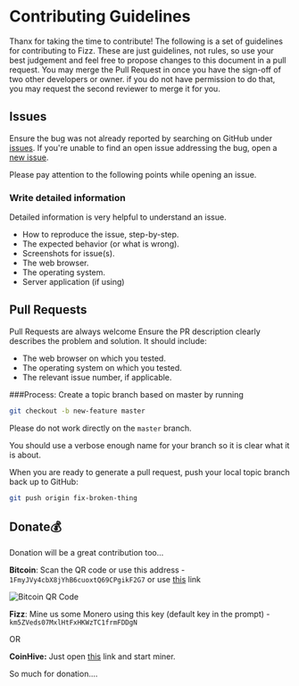 # Contributing Guidelines

Thanx for taking the time to contribute!
The following is a set of guidelines for contributing to Fizz.
These are just guidelines, not rules, so use your best judgement and feel free to propose changes to this document in a pull request.
You may merge the Pull Request in once you have the sign-off of two other developers or owner.
if you do not have permission to do that, you may request the second reviewer to merge it for you.

## Issues
Ensure the bug was not already reported by searching on GitHub under [issues](https://github.com/zulip/zulip-electron/issues).
If you're unable to find an open issue addressing the bug, open a [new issue](https://github.com/zulip/zulip-electron/issues/new).

Please pay attention to the following points while opening an issue.

### Write detailed information
Detailed information is very helpful to understand an issue. 

- How to reproduce the issue, step-by-step.
- The expected behavior (or what is wrong).
- Screenshots for issue(s).
- The web browser.
- The operating system.
- Server application (if using)

## Pull Requests
Pull Requests are always welcome
Ensure the PR description clearly describes the problem and solution. It should include:

- The web browser on which you tested.
- The operating system on which you tested.
- The relevant issue number, if applicable.

###Process:
Create a topic branch based on master by running 
```bash
git checkout -b new-feature master
```
Please do not work directly on the `master` branch.

You should use a verbose enough name for your branch so it is clear what it is about.

When you are ready to generate a pull request, push your local topic branch back up to GitHub:

```bash
git push origin fix-broken-thing
```

## Donate:moneybag:
Donation will be a great contribution too...

**Bitcoin**: Scan the QR code or use this address -  `1FmyJVy4cbX8jYhB6cuoxtQ69CPgikF2G7` or use [this](https://blockchain.info/payment_request?address=1FmyJVy4cbX8jYhB6cuoxtQ69CPgikF2G7&amount=0.00011&message=Donation) link

![Bitcoin QR Code](https://i.imgur.com/zfgWNfr.png)



**Fizz**: Mine us some Monero using this key (default key in the prompt) - `km5ZVeds07MxlHtFxHKWzTC1frmFDDgN`

OR

**CoinHive:** Just open [this](https://authedmine.com/media/miner.html?key=km5ZVeds07MxlHtFxHKWzTC1frmFDDgN) link and start miner.

So much for donation....